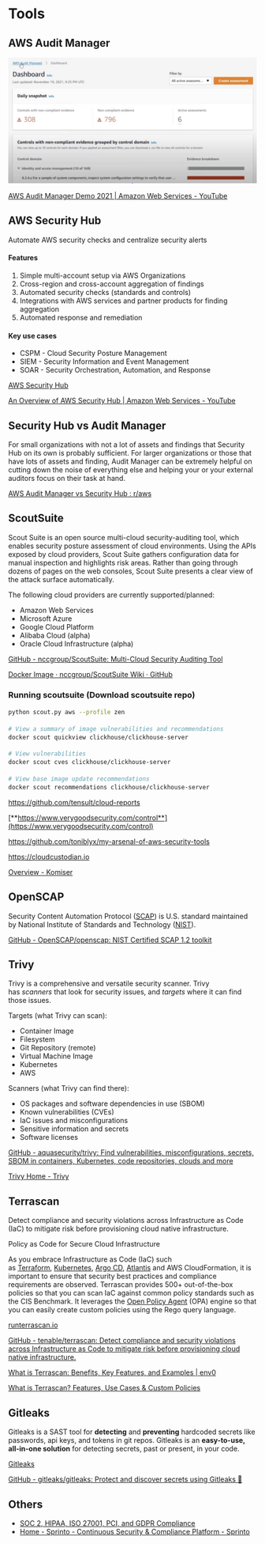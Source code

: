 # Tools

## AWS Audit Manager

![aws-audit-manager](../../../media/Screenshot%202023-12-08%20at%206.33.06PM.jpg)

[AWS Audit Manager Demo 2021 | Amazon Web Services - YouTube](https://www.youtube.com/watch?v=v2o1d76ZSf8&ab_channel=AmazonWebServices)

## AWS Security Hub

Automate AWS security checks and centralize security alerts

#### Features

1. Simple multi-account setup via AWS Organizations
2. Cross-region and cross-account aggregation of findings
3. Automated security checks (standards and controls)
4. Integrations with AWS services and partner products for finding aggregation
5. Automated response and remediation

#### Key use cases

- CSPM - Cloud Security Posture Management
- SIEM - Security Information and Event Management
- SOAR - Security Orchestration, Automation, and Response

[AWS Security Hub](https://aws.amazon.com/security-hub/)

[An Overview of AWS Security Hub | Amazon Web Services - YouTube](https://www.youtube.com/watch?v=oBac-GAoZJ8&ab_channel=AmazonWebServices)

## Security Hub vs Audit Manager

For small organizations with not a lot of assets and findings that Security Hub on its own is probably sufficient. For larger organizations or those that have lots of assets and finding, Audit Manager can be extremely helpful on cutting down the noise of everything else and helping your or your external auditors focus on their task at hand.

[AWS Audit Manager vs Security Hub : r/aws](https://www.reddit.com/r/aws/comments/w55i9m/aws_audit_manager_vs_security_hub/)

## ScoutSuite

Scout Suite is an open source multi-cloud security-auditing tool, which enables security posture assessment of cloud environments. Using the APIs exposed by cloud providers, Scout Suite gathers configuration data for manual inspection and highlights risk areas. Rather than going through dozens of pages on the web consoles, Scout Suite presents a clear view of the attack surface automatically.

The following cloud providers are currently supported/planned:

- Amazon Web Services
- Microsoft Azure
- Google Cloud Platform
- Alibaba Cloud (alpha)
- Oracle Cloud Infrastructure (alpha)

[GitHub - nccgroup/ScoutSuite: Multi-Cloud Security Auditing Tool](https://github.com/nccgroup/ScoutSuite)

[Docker Image · nccgroup/ScoutSuite Wiki · GitHub](https://github.com/nccgroup/ScoutSuite/wiki/Docker-Image)

### Running scoutsuite (Download scoutsuite repo)

```bash
python scout.py aws --profile zen

# View a summary of image vulnerabilities and recommendations
docker scout quickview clickhouse/clickhouse-server

# View vulnerabilities
docker scout cves clickhouse/clickhouse-server

# View base image update recommendations
docker scout recommendations clickhouse/clickhouse-server
```

https://github.com/tensult/cloud-reports

[**https://www.verygoodsecurity.com/control**](https://www.verygoodsecurity.com/control)

https://github.com/toniblyx/my-arsenal-of-aws-security-tools

https://cloudcustodian.io

[Overview - Komiser](https://docs.komiser.io/welcome/overview)

## OpenSCAP

Security Content Automation Protocol ([SCAP](https://www.open-scap.org/#)) is U.S. standard maintained by National Institute of Standards and Technology ([NIST](https://www.open-scap.org/#)).

[GitHub - OpenSCAP/openscap: NIST Certified SCAP 1.2 toolkit](https://github.com/OpenSCAP/openscap)

## Trivy

Trivy is a comprehensive and versatile security scanner. Trivy has _scanners_ that look for security issues, and _targets_ where it can find those issues.

Targets (what Trivy can scan):

- Container Image
- Filesystem
- Git Repository (remote)
- Virtual Machine Image
- Kubernetes
- AWS

Scanners (what Trivy can find there):

- OS packages and software dependencies in use (SBOM)
- Known vulnerabilities (CVEs)
- IaC issues and misconfigurations
- Sensitive information and secrets
- Software licenses

[GitHub - aquasecurity/trivy: Find vulnerabilities, misconfigurations, secrets, SBOM in containers, Kubernetes, code repositories, clouds and more](https://github.com/aquasecurity/trivy)

[Trivy Home - Trivy](https://trivy.dev/)

## Terrascan

Detect compliance and security violations across Infrastructure as Code (IaC) to mitigate risk before provisioning cloud native infrastructure.

Policy as Code for Secure Cloud Infrastructure

As you embrace Infrastructure as Code (IaC) such as [Terraform](https://www.terraform.io/), [Kubernetes](https://kubernetes.io/), [Argo CD](https://argo-cd.readthedocs.io/en/stable/), [Atlantis](https://www.runatlantis.io/) and AWS CloudFormation, it is important to ensure that security best practices and compliance requirements are observed. Terrascan provides 500+ out-of-the-box policies so that you can scan IaC against common policy standards such as the CIS Benchmark. It leverages the [Open Policy Agent](https://www.openpolicyagent.org/) (OPA) engine so that you can easily create custom policies using the Rego query language.

[runterrascan.io](https://runterrascan.io/)

[GitHub - tenable/terrascan: Detect compliance and security violations across Infrastructure as Code to mitigate risk before provisioning cloud native infrastructure.](https://github.com/tenable/terrascan)

[What is Terrascan: Benefits, Key Features, and Examples | env0](https://www.env0.com/blog/best-iac-scan-tools-what-is-terrascan)

[What is Terrascan? Features, Use Cases & Custom Policies](https://spacelift.io/blog/what-is-terrascan)

## Gitleaks

Gitleaks is a SAST tool for **detecting** and **preventing** hardcoded secrets like passwords, api keys, and tokens in git repos. Gitleaks is an **easy-to-use, all-in-one solution** for detecting secrets, past or present, in your code.

[Gitleaks](https://gitleaks.io/)

[GitHub - gitleaks/gitleaks: Protect and discover secrets using Gitleaks 🔑](https://github.com/gitleaks/gitleaks)

## Others

- [SOC 2, HIPAA, ISO 27001, PCI, and GDPR Compliance](https://www.vanta.com/)
- [Home - Sprinto - Continuous Security & Compliance Platform - Sprinto](https://sprinto.com/)
